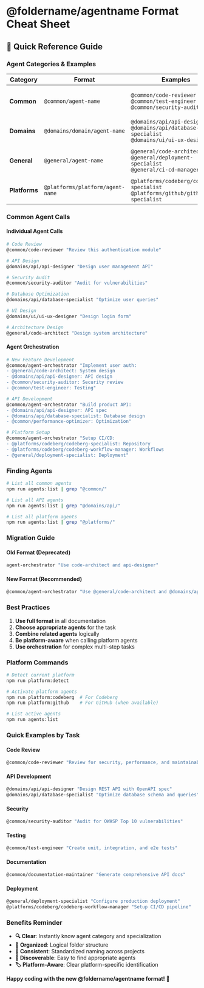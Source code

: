 # @foldername/agentname Format Cheat Sheet

## 📖 Quick Reference Guide

### Agent Categories & Examples

| Category | Format | Examples | Use Case |
|----------|--------|----------|----------|
| **Common** | `@common/agent-name` | `@common/code-reviewer`<br>`@common/test-engineer`<br>`@common/security-auditor` | Core functionality, always available |
| **Domains** | `@domains/domain/agent-name` | `@domains/api/api-designer`<br>`@domains/api/database-specialist`<br>`@domains/ui/ui-ux-designer` | Business domain specialists |
| **General** | `@general/agent-name` | `@general/code-architect`<br>`@general/deployment-specialist`<br>`@general/ci-cd-manager` | General-purpose development tools |
| **Platforms** | `@platforms/platform/agent-name` | `@platforms/codeberg/codeberg-specialist`<br>`@platforms/github/github-specialist` | Platform-specific tools |

### Common Agent Calls

#### Individual Agent Calls
```bash
# Code Review
@common/code-reviewer "Review this authentication module"

# API Design
@domains/api/api-designer "Design user management API"

# Security Audit
@common/security-auditor "Audit for vulnerabilities"

# Database Optimization
@domains/api/database-specialist "Optimize user queries"

# UI Design
@domains/ui/ui-ux-designer "Design login form"

# Architecture Design
@general/code-architect "Design system architecture"
```

#### Agent Orchestration
```bash
# New Feature Development
@common/agent-orchestrator "Implement user auth:
- @general/code-architect: System design
- @domains/api/api-designer: API design
- @common/security-auditor: Security review
- @common/test-engineer: Testing"

# API Development
@common/agent-orchestrator "Build product API:
- @domains/api/api-designer: API spec
- @domains/api/database-specialist: Database design
- @common/performance-optimizer: Optimization"

# Platform Setup
@common/agent-orchestrator "Setup CI/CD:
- @platforms/codeberg/codeberg-specialist: Repository
- @platforms/codeberg/codeberg-workflow-manager: Workflows
- @general/deployment-specialist: Deployment"
```

### Finding Agents

```bash
# List all common agents
npm run agents:list | grep "@common/"

# List all API agents
npm run agents:list | grep "@domains/api/"

# List all platform agents
npm run agents:list | grep "@platforms/"
```

### Migration Guide

#### Old Format (Deprecated)
```bash
agent-orchestrator "Use code-architect and api-designer"
```

#### New Format (Recommended)
```bash
@common/agent-orchestrator "Use @general/code-architect and @domains/api/api-designer"
```

### Best Practices

1. **Use full format** in all documentation
2. **Choose appropriate agents** for the task
3. **Combine related agents** logically
4. **Be platform-aware** when calling platform agents
5. **Use orchestration** for complex multi-step tasks

### Platform Commands

```bash
# Detect current platform
npm run platform:detect

# Activate platform agents
npm run platform:codeberg  # For Codeberg
npm run platform:github    # For GitHub (when available)

# List active agents
npm run agents:list
```

### Quick Examples by Task

#### Code Review
```bash
@common/code-reviewer "Review for security, performance, and maintainability"
```

#### API Development
```bash
@domains/api/api-designer "Design REST API with OpenAPI spec"
@domains/api/database-specialist "Optimize database schema and queries"
```

#### Security
```bash
@common/security-auditor "Audit for OWASP Top 10 vulnerabilities"
```

#### Testing
```bash
@common/test-engineer "Create unit, integration, and e2e tests"
```

#### Documentation
```bash
@common/documentation-maintainer "Generate comprehensive API docs"
```

#### Deployment
```bash
@general/deployment-specialist "Configure production deployment"
@platforms/codeberg/codeberg-workflow-manager "Setup CI/CD pipeline"
```

### Benefits Reminder

- **🔍 Clear**: Instantly know agent category and specialization
- **📁 Organized**: Logical folder structure
- **🔄 Consistent**: Standardized naming across projects
- **🎯 Discoverable**: Easy to find appropriate agents
- **🏷️ Platform-Aware**: Clear platform-specific identification

**Happy coding with the new @foldername/agentname format! 🚀**
